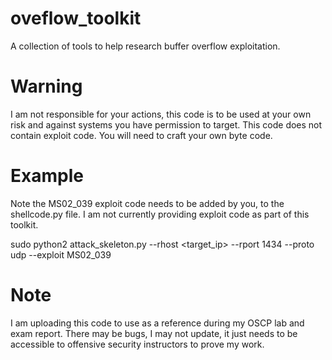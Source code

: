 # oveflow_toolkit
A collection of tools to help research buffer overflow exploitation.

# Warning
I am not responsible for your actions, this code is to be used at your own risk and against systems you have permission to target.  This code does not contain exploit code.  You will need to craft your own byte code.

# Example
Note the MS02_039 exploit code needs to be added by you, to the shellcode.py file.  I am not currently providing exploit code as part of this toolkit.

sudo python2 attack_skeleton.py --rhost <target_ip> --rport 1434 --proto udp --exploit MS02_039

# Note
I am uploading this code to use as a reference during my OSCP lab and exam report. There may be bugs, I may not update, it just needs to be accessible to offensive security instructors to prove my work.
